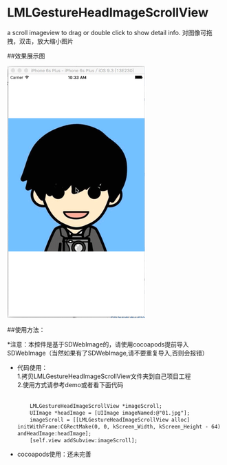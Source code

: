 # LMLGestureHeadImageScrollView
a scroll imageview to drag or double click to show detail info.  对图像可拖拽，双击，放大缩小图片


##效果展示图

![img](https://github.com/liaodalin19903/LMLGestureHeadImageScrollView/blob/master/LMLGestureHeadImageScrollView.gif)

##使用方法：

*注意：本控件是基于SDWebImage的，请使用cocoapods提前导入SDWebImage（当然如果有了SDWebImage,请不要重复导入,否则会报错）

<ul>

<li>
代码使用：<br>
1.拷贝LMLGestureHeadImageScrollView文件夹到自己项目工程<br>
2.使用方式请参考demo或者看下面代码<br><br>
    
        LMLGestureHeadImageScrollView *imageScroll;
        UIImage *headImage = [UIImage imageNamed:@"01.jpg"];
        imageScroll = [[LMLGestureHeadImageScrollView alloc] initWithFrame:CGRectMake(0, 0, kScreen_Width, kScreen_Height - 64) andHeadImage:headImage];
        [self.view addSubview:imageScroll];

</li>
<li>
cocoapods使用：还未完善
</li>
</ul>
